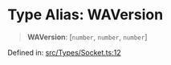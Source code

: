 # Type Alias: WAVersion

> **WAVersion**: \[`number`, `number`, `number`\]

Defined in: [src/Types/Socket.ts:12](https://github.com/Riders004/Tv/blob/3d6aaf6f3efb499dc9d0ca82bb24083bb45a8478/src/Types/Socket.ts#L12)
